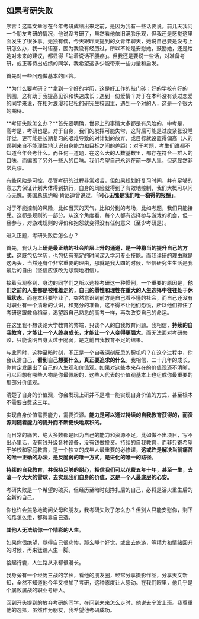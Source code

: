 ## 如果考研失败

序言：这篇文章写在今年考研成绩出来之前，是因为我有一些话要说。前几天我问一个朋友考研的情况，他说没考研了，虽然看他依旧满脸乐观，但我还是感觉这里面发生了很多事。无独有偶，今天跟昨天提到的女青年聊天，她说自己要是没考上研怎么办，我一时语塞，因为我没有经历过，所以不论是安慰她，鼓励她，还是给她对未来的建议，都显得「站着说话不腰疼」。但我还是要说一些话，对准备考研，或正等待出成绩的同学，我希望这多少能带来一些力量和启发。

 

首先对一些问题做基本的回答。

**为什么要考研？**拿到一个好的学历，这是好工作的敲门砖；好的学校有好的氛围，这有助于我提高见识和快速成长；遇到一份爱情？对于在本科没有谈过恋爱的同学来说，在相对浪漫和轻松的研究生校园里，遇到一个对的人，这是一个很大的期待。

**考研失败怎么办？**首先要明确，世界上的事情大多都是有风险的，中考是，高考是，考研也是。对于自身，我们的发挥可能失常，这背后可能是过度紧张没睡好觉，更可能是长期复习的艰难导致的对计划的放弃，或目标就设置得偏高（人的误判来自不能理性地认识自身能力和目标之间的差距）；对于考题，考生们谁都不知道今年会考什么。而任何一道题，在这么大的人数基数里，都存在符合一群人的口味，而偏离了另外一些人的口味。我们希望自己永远在前一群人里，但这显然非常荒谬。

有些风险是可控，尽管考研的过程非常艰苦，但如果规划好复习时间，并有足够的意志力保证计划大体得到执行，自身的风险就得到了有效地控制，我们大概可以问心无愧。美国总统约翰·肯尼迪曾说过，**「问心无愧是我们唯一稳得的报酬」**。

对于不能控制的风险，比如当天的天气，比如分到的考场，比如考题，我们只能接受。这都是规则的一部分。从这个角度看，每个人都有选择参与游戏的机会，但一旦参与，对游戏规则的评价和抱怨就变得没有任何意义（至少考研是）。

 

进入正题，考研失败后怎么办？

首先，我认为**上研是最正统的社会阶层上升的通道，是一种稳当的提升自己的方式**，这既包括学历，也包括有充足的时间深入学习专业技能。而我读研的理由就是这两头，当然还有个非常重要的理由，那就是我大四的时候，坚信研究生生活是我最后的自由（坚信应该改为悲观地相信）。

接着我观察到，身边的同学们之所以选择考研这一种惯例，一个重要的原因是，**他们之前的人生都是被推着走的，自己的愿性和理性在重大的人生选择中往往处于休眠状态**。而在本科要毕业了，突然意识到前方是自己看不懂的社会，而自己还没有对职业有一个清晰的认识，和充分的准备，这不得不让他们恐慌，所以他们抓住了考研这跟救命稻草，渴望跟自己熟悉的高考一样，再次改变自己的命运。

在这里我不想谈论大学教育的弊端，只谈个人的自我教育问题。我相信，**持续的自我教育，才能让一个人终身成长，才能让一个人变得更强大**。而无法面对考研失败，只能说明自身太过于脆弱，是之前自我教育不足的结果。

与此同时，这种至暗时刻，不正是一个自我深刻反思的契机吗？在这个过程中，你会认清自己，**看到自己想要什么，真正要追求的什么**。我相信，二十几年的成长，你肯定发展出了自己的人生观和价值观。如果对这些本来存在的价值观还不清晰，可以回想有哪些人物是你最佩服的，这些人代表的价值观基本上也组成你最重要的那部分价值观。

清楚了自身的价值观，你会发现上研并不是唯一能实现自身价值的方式，甚至根本不需要白费这三年。

实现自身价值需要能力，需要资源。**能力是可以通过持续的自我教育获得的，而资源则随着能力的提升而不断更快地累积的。**

而日常的痛苦，绝大多数都是因为自己的能力和资源不足，比如做不出项目，写不出心里话，没有钱升级各种设备，没有钱做投资。持续的自我教育，而非只寄希望于学校和家庭教育，是一个独立的成年人最重要的必修课，**这或许是解决当前痛苦的唯一正确的办法，是反脆弱的唯一方式，是进化的唯一的路径**。  

**持续的自我教育，并保持足够的耐心，相信我们可以花费五年十年，甚至一生，去滚一个大大的雪球，去实现我们自身的价值，这是一个人最底层的心安。** 

 

考研失败是一个希望的破灭，但经历至暗时刻挣扎后的自己，必将是浴火重生后的全新的自己。

你也许会焦急地询问父母和朋友，我考研失败了怎么办？但别人只能安慰你，剩下的路怎么走，都得靠自己选。

**其他人无法给你一个精彩的人生。**

如果你很绝望，觉得自己很悲惨，那么睡个好觉，或出去旅游，等精力和情绪回升的时候，再来猛踹人生一脚。

拾起行囊，人生路从来都很漫长。

我身旁有一个经历三战的学长，看他的朋友圈，经常分享摄影作品，分享天文新知，全然不知道他今年又参加了考研，这种态度让人感动。在我们眼里，他几乎是个屡败屡战的职业考研人。

回到开头提到的放弃考研的同学，在问到未来怎么走时，他说去宁波上班。我尊重他的选择，虽然作为朋友，我希望他考研成功。